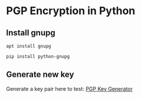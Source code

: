 # PGP Encryption in Python

## Install gnupg

    apt install gnupg

    pip install python-gnupg

## Generate new key

Generate a key pair here to test: [PGP Key Generator](https://pgpkeygen.com/)
